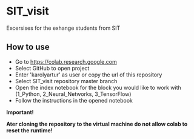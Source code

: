 # SIT_visit
Excersises for the exhange students from SIT

## How to use
* Go to https://colab.research.google.com
* Select GitHub to open project
* Enter 'karolyartur' as user or copy the url of this repository
* Select SIT_visit repository master branch
* Open the index notebook for the block you would like to work with (1_Python, 2_Neural_Networks, 3_TensorFlow)
* Follow the instructions in the opened notebook

**Important!**

**Ater cloning the repository to the virtual machine do not allow colab to reset the runtime!**

